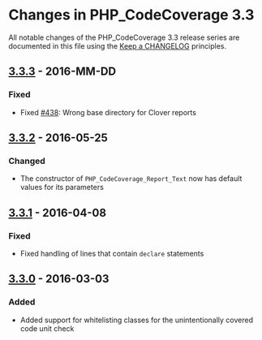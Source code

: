 # Changes in PHP_CodeCoverage 3.3

All notable changes of the PHP_CodeCoverage 3.3 release series are documented in this file using the [Keep a CHANGELOG](http://keepachangelog.com/) principles.

## [3.3.3] - 2016-MM-DD

### Fixed

* Fixed [#438](http://github.com/sebastianbergmann/php-code-coverage/issues/438): Wrong base directory for Clover reports

## [3.3.2] - 2016-05-25

### Changed

* The constructor of `PHP_CodeCoverage_Report_Text` now has default values for its parameters

## [3.3.1] - 2016-04-08

### Fixed

* Fixed handling of lines that contain `declare` statements

## [3.3.0] - 2016-03-03

### Added

* Added support for whitelisting classes for the unintentionally covered code unit check

[3.3.3]: http://github.com/sebastianbergmann/php-code-coverage/compare/3.3.2...3.3.3
[3.3.2]: http://github.com/sebastianbergmann/php-code-coverage/compare/3.3.1...3.3.2
[3.3.1]: http://github.com/sebastianbergmann/php-code-coverage/compare/3.3.0...3.3.1
[3.3.0]: http://github.com/sebastianbergmann/php-code-coverage/compare/3.2...3.3.0

